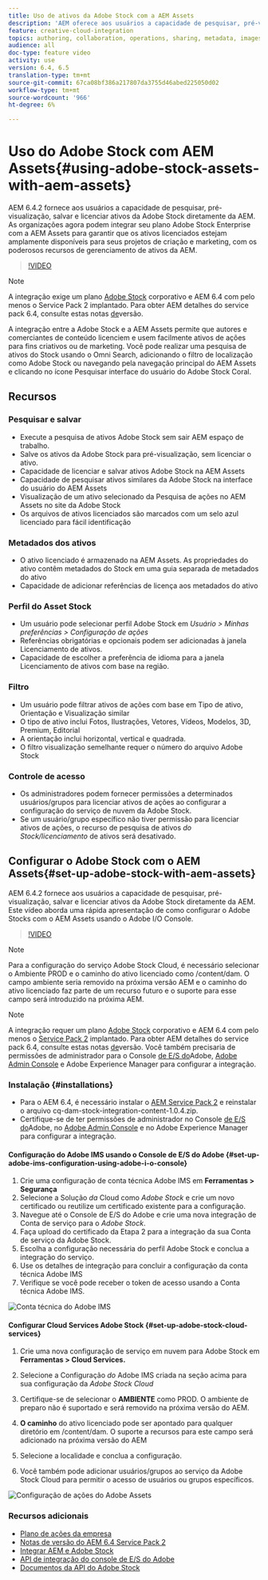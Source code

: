 ```yaml
---
title: Uso de ativos da Adobe Stock com a AEM Assets
description: 'AEM oferece aos usuários a capacidade de pesquisar, pré-visualização, salvar e licenciar ativos da Adobe Stock diretamente da AEM. As organizações agora podem integrar seu plano Adobe Stock Enterprise com a AEM Assets para garantir que os ativos licenciados estejam amplamente disponíveis para seus projetos de criação e marketing, com os poderosos recursos de gerenciamento de ativos da AEM. '
feature: creative-cloud-integration
topics: authoring, collaboration, operations, sharing, metadata, images, stock
audience: all
doc-type: feature video
activity: use
version: 6.4, 6.5
translation-type: tm+mt
source-git-commit: 67ca08bf386a217807da3755d46abed225050d02
workflow-type: tm+mt
source-wordcount: '966'
ht-degree: 6%

---
```



# Uso do Adobe Stock com AEM Assets{#using-adobe-stock-assets-with-aem-assets}

AEM 6.4.2 fornece aos usuários a capacidade de pesquisar, pré-visualização, salvar e licenciar ativos da Adobe Stock diretamente da AEM. As organizações agora podem integrar seu plano Adobe Stock Enterprise com a AEM Assets para garantir que os ativos licenciados estejam amplamente disponíveis para seus projetos de criação e marketing, com os poderosos recursos de gerenciamento de ativos da AEM.

>[!VIDEO](https://video.tv.adobe.com/v/24678/?quality=9&learn=on)

>[!NOTE]
>
>A integração exige um plano [Adobe Stock](https://landing.adobe.com/en/na/products/creative-cloud/ctir-4625-stock-for-enterprise/index.html) corporativo e AEM 6.4 com pelo menos o Service Pack 2 implantado. Para obter AEM detalhes do service pack 6.4, consulte estas notas [de](https://helpx.adobe.com/experience-manager/6-4/release-notes/sp-release-notes.html)versão.

A integração entre a Adobe Stock e a AEM Assets permite que autores e comerciantes de conteúdo licenciem e usem facilmente ativos de ações para fins criativos ou de marketing. Você pode realizar uma pesquisa de ativos do Stock usando o Omni Search, adicionando o filtro de localização como Adobe Stock ou navegando pela navegação principal do AEM Assets e clicando no ícone Pesquisar interface do usuário do Adobe Stock Coral.

## Recursos

### Pesquisar e salvar

* Execute a pesquisa de ativos Adobe Stock sem sair AEM espaço de trabalho.
* Salve os ativos da Adobe Stock para pré-visualização, sem licenciar o ativo.
* Capacidade de licenciar e salvar ativos Adobe Stock na AEM Assets
* Capacidade de pesquisar ativos similares da Adobe Stock na interface do usuário do AEM Assets
* Visualização de um ativo selecionado da Pesquisa de ações no AEM Assets no site da Adobe Stock
* Os arquivos de ativos licenciados são marcados com um selo azul licenciado para fácil identificação

### Metadados dos ativos

* O ativo licenciado é armazenado na AEM Assets. As propriedades do ativo contêm metadados do Stock em uma guia separada de metadados do ativo
* Capacidade de adicionar referências de licença aos metadados do ativo

### Perfil do Asset Stock

* Um usuário pode selecionar perfil Adobe Stock em *Usuário > Minhas preferências > Configuração de ações*
* Referências obrigatórias e opcionais podem ser adicionadas à janela Licenciamento de ativos.
* Capacidade de escolher a preferência de idioma para a janela Licenciamento de ativos com base na região.

### Filtro

* Um usuário pode filtrar ativos de ações com base em Tipo de ativo, Orientação e Visualização similar
* O tipo de ativo inclui Fotos, Ilustrações, Vetores, Vídeos, Modelos, 3D, Premium, Editorial
* A orientação inclui horizontal, vertical e quadrada.
* O filtro visualização semelhante requer o número do arquivo Adobe Stock

### Controle de acesso

* Os administradores podem fornecer permissões a determinados usuários/grupos para licenciar ativos de ações ao configurar a configuração do serviço de nuvem da Adobe Stock.
* Se um usuário/grupo específico não tiver permissão para licenciar ativos de ações, o recurso de pesquisa de ativos *do Stock/licenciamento* de ativos será desativado.

## Configurar o Adobe Stock com o AEM Assets{#set-up-adobe-stock-with-aem-assets}

AEM 6.4.2 fornece aos usuários a capacidade de pesquisar, pré-visualização, salvar e licenciar ativos da Adobe Stock diretamente da AEM. Este vídeo aborda uma rápida apresentação de como configurar o Adobe Stocks com o AEM Assets usando o Adobe I/O Console.

>[!VIDEO](https://video.tv.adobe.com/v/25043/?quality=12&learn=on)

>[!NOTE]
>
>Para a configuração do serviço Adobe Stock Cloud, é necessário selecionar o Ambiente PROD e o caminho do ativo licenciado como /content/dam. O campo ambiente seria removido na próxima versão AEM e o caminho do ativo licenciado faz parte de um recurso futuro e o suporte para esse campo será introduzido na próxima AEM.

>[!NOTE]
>
>A integração requer um plano [Adobe Stock](https://landing.adobe.com/en/na/products/creative-cloud/ctir-4625-stock-for-enterprise/index.html) corporativo e AEM 6.4 com pelo menos o [Service Pack 2](https://www.adobeaemcloud.com/content/marketplace/marketplaceProxy.html?packagePath=/content/companies/public/adobe/packages/cq640/servicepack/AEM-6.4.2.0) implantado. Para obter AEM detalhes do service pack 6.4, consulte estas notas [de](https://helpx.adobe.com/experience-manager/6-4/release-notes/sp-release-notes.html)versão. Você também precisaria de permissões de administrador para o Console [de E/S do](https://console.adobe.io/)Adobe, [Adobe Admin Console](https://adminconsole.adobe.com/) e Adobe Experience Manager para configurar a integração.

### Instalação {#installations}

* Para o AEM 6.4, é necessário instalar o [AEM Service Pack 2](https://www.adobeaemcloud.com/content/marketplace/marketplaceProxy.html?packagePath=/content/companies/public/adobe/packages/cq640/servicepack/AEM-6.4.2.0) e reinstalar o arquivo cq-dam-stock-integration-content-1.0.4.zip.
* Certifique-se de ter permissões de administrador no Console [de E/S do](https://console.adobe.io/)Adobe, no [Adobe Admin Console](https://adminconsole.adobe.com/) e no Adobe Experience Manager para configurar a integração.

#### Configuração do Adobe IMS usando o Console de E/S do Adobe {#set-up-adobe-ims-configuration-using-adobe-i-o-console}

1. Crie uma configuração de conta técnica Adobe IMS em **Ferramentas > Segurança**
2. Selecione a Solução *da* Cloud como *Adobe Stock* e crie um novo certificado ou reutilize um certificado existente para a configuração.
3. Navegue até o Console de E/S do Adobe e crie uma nova integração de Conta de serviço para o *Adobe Stock*.
4. Faça upload do certificado da Etapa 2 para a integração da sua Conta de serviço da Adobe Stock.
5. Escolha a configuração necessária do perfil Adobe Stock e conclua a integração do serviço.
6. Use os detalhes de integração para concluir a configuração da conta técnica Adobe IMS
7. Verifique se você pode receber o token de acesso usando a Conta técnica Adobe IMS.

![Conta técnica do Adobe IMS](assets/screen_shot_2018-10-22at12219pm.png)

#### Configurar Cloud Services Adobe Stock {#set-up-adobe-stock-cloud-services}

1. Crie uma nova configuração de serviço em nuvem para Adobe Stock em **Ferramentas > Cloud Services.**
2. Selecione a Configuração *do* Adobe IMS criada na seção acima para sua configuração da *Adobe Stock Cloud*

3. Certifique-se de selecionar o **AMBIENTE** como PROD. O ambiente de preparo não é suportado e será removido na próxima versão do AEM.
4. **O caminho** do ativo licenciado pode ser apontado para qualquer diretório em /content/dam. O suporte a recursos para este campo será adicionado na próxima versão do AEM
5. Selecione a localidade e conclua a configuração.
6. Você também pode adicionar usuários/grupos ao serviço da Adobe Stock Cloud para permitir o acesso de usuários ou grupos específicos.

![Configuração de ações do Adobe Assets](assets/screen_shot_2018-10-22at12425pm.png)

### Recursos adicionais

* [Plano de ações da empresa](https://landing.adobe.com/en/na/products/creative-cloud/ctir-4625-stock-for-enterprise/index.html)
* [Notas de versão do AEM 6.4 Service Pack 2](https://helpx.adobe.com/experience-manager/6-4/release-notes/sp-release-notes.html)
* [Integrar AEM e Adobe Stock](https://helpx.adobe.com/experience-manager/6-5/assets/using/aem-assets-adobe-stock.html#IntegrateAEMandAdobeStock)
* [API de integração do console de E/S do Adobe](https://www.adobe.io/apis/cloudplatform/console/authentication/gettingstarted.html)
* [Documentos da API do Adobe Stock](https://www.adobe.io/apis/creativecloud/stock/docs.html)